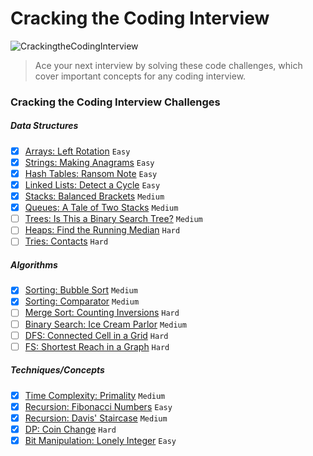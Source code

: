 # Cracking the Coding Interview
![CrackingtheCodingInterview](https://img.shields.io/badge/Challenges-13_Complete-green.svg)
>Ace your next interview by solving these code challenges, which cover important concepts for any coding interview.

### Cracking the Coding Interview Challenges

##### Data Structures
- [x] [Arrays: Left Rotation](https://www.hackerrank.com/challenges/ctci-array-left-rotation) `Easy`
- [x] [Strings: Making Anagrams](https://www.hackerrank.com/challenges/ctci-making-anagrams) `Easy`
- [x] [Hash Tables: Ransom Note](https://www.hackerrank.com/challenges/ctci-ransom-note) `Easy`
- [x] [Linked Lists: Detect a Cycle](https://www.hackerrank.com/challenges/ctci-linked-list-cycle) `Easy`
- [x] [Stacks: Balanced Brackets](https://www.hackerrank.com/challenges/ctci-balanced-brackets) `Medium`
- [x] [Queues: A Tale of Two Stacks](https://www.hackerrank.com/challenges/ctci-queue-using-two-stacks) `Medium`
- [ ] [Trees: Is This a Binary Search Tree?](https://www.hackerrank.com/challenges/ctci-is-binary-search-tree) `Medium`
- [ ] [Heaps: Find the Running Median](https://www.hackerrank.com/challenges/ctci-find-the-running-median) `Hard`
- [ ] [Tries: Contacts](https://www.hackerrank.com/challenges/ctci-contacts) `Hard`

##### Algorithms
- [x] [Sorting: Bubble Sort](https://www.hackerrank.com/challenges/ctci-bubble-sort) `Medium`
- [x] [Sorting: Comparator](https://www.hackerrank.com/challenges/ctci-comparator-sorting) `Medium`
- [ ] [Merge Sort: Counting Inversions](https://www.hackerrank.com/challenges/ctci-merge-sort) `Hard`
- [ ] [Binary Search: Ice Cream Parlor](https://www.hackerrank.com/challenges/ctci-ice-cream-parlor) `Medium`
- [ ] [DFS: Connected Cell in a Grid](https://www.hackerrank.com/challenges/ctci-connected-cell-in-a-grid) `Hard`
- [ ] [FS: Shortest Reach in a Graph](https://www.hackerrank.com/challenges/ctci-bfs-shortest-reach) `Hard`

##### Techniques/Concepts
- [x] [Time Complexity: Primality](https://www.hackerrank.com/challenges/ctci-big-o) `Medium`
- [x] [Recursion: Fibonacci Numbers](https://www.hackerrank.com/challenges/ctci-fibonacci-numbers) `Easy`
- [x] [Recursion: Davis' Staircase](https://www.hackerrank.com/challenges/ctci-recursive-staircase) `Medium`
- [x] [DP: Coin Change](https://www.hackerrank.com/challenges/ctci-coin-change) `Hard`
- [x] [Bit Manipulation: Lonely Integer](https://www.hackerrank.com/challenges/ctci-lonely-integer) `Easy`
